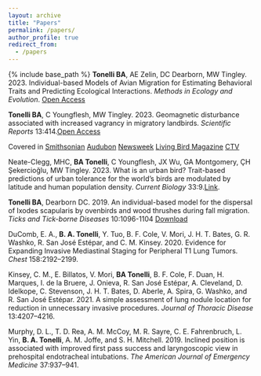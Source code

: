 ```yaml
---
layout: archive
title: "Papers"
permalink: /papers/
author_profile: true
redirect_from:
  - /papers
---
```


{% include base_path %}
**Tonelli BA**, AE Zelin, DC Dearborn, MW Tingley. 2023. Individual-based Models of Avian Migration for Estimating Behavioral Traits and Predicting Ecological Interactions. *Methods in Ecology and Evolution*. [Open Access](https://besjournals.onlinelibrary.wiley.com/doi/full/10.1111/2041-210X.14189)

**Tonelli BA**, C Youngflesh, MW Tingley. 2023. Geomagnetic disturbance associated with increased vagrancy in migratory landbirds. *Scientific Reports* 13:414.[Open Access](https://www.nature.com/articles/s41598-022-26586-0)

Covered in [Smithsonian](https://www.smithsonianmag.com/science-nature/one-reason-migrating-birds-get-lost-is-out-of-this-world-180983301/) [Audubon](https://www.audubon.org/news/when-birds-get-lost-space-storms-may-be-blame) [Newsweek](https://www.newsweek.com/space-weather-geomagnetic-storms-migrating-birds-navigation-1833899) [Living Bird Magazine](https://www.allaboutbirds.org/news/geomagnetic-disturbances-and-wrong-way-bird-migrations/#) [CTV](https://www.ctvnews.ca/sci-tech/new-study-sheds-light-on-what-may-be-throwing-some-migratory-birds-off-course-1.6237943)

Neate-Clegg, MHC, **BA Tonelli**, C Youngflesh, JX Wu, GA Montgomery, ÇH Şekercioğlu, MW Tingley. 2023. What is an urban bird? Trait-based predictions of urban tolerance for the world’s birds are modulated by latitude and human population density. *Current Biology* 33:9.[Link](https://www.sciencedirect.com/science/article/pii/S0960982223003123). 

**Tonelli BA**, Dearborn DC. 2019.  An individual-based model for the dispersal of Ixodes scapularis by ovenbirds and wood thrushes during fall migration.  *Ticks and Tick-borne Diseases* 10:1096-1104 [Download](http://bentonelli.github.io/files/T_D_2018.pdf)

DuComb, E. A., **B. A. Tonelli**, Y. Tuo, B. F. Cole, V. Mori, J. H. T. Bates, G. R. Washko, R. San José Estépar, and C. M. Kinsey. 2020. Evidence for Expanding Invasive Mediastinal Staging for Peripheral T1 Lung Tumors. *Chest* 158:2192–2199.

Kinsey, C. M., E. Billatos, V. Mori, **BA Tonelli**, B. F. Cole, F. Duan, H. Marques, I. de la Bruere, J. Onieva, R. San José Estépar, A. Cleveland, D. Idelkope, C. Stevenson, J. H. T. Bates, D. Aberle, A. Spira, G. Washko, and R. San José Estépar. 2021. A simple assessment of lung nodule location for reduction in unnecessary invasive procedures. *Journal of Thoracic Disease* 13:4207–4216.

Murphy, D. L., T. D. Rea, A. M. McCoy, M. R. Sayre, C. E. Fahrenbruch, L. Yin, **B. A. Tonelli**, A. M. Joffe, and S. H. Mitchell. 2019. Inclined position is associated with improved first pass success and laryngoscopic view in prehospital endotracheal intubations. *The American Journal of Emergency Medicine* 37:937–941.
